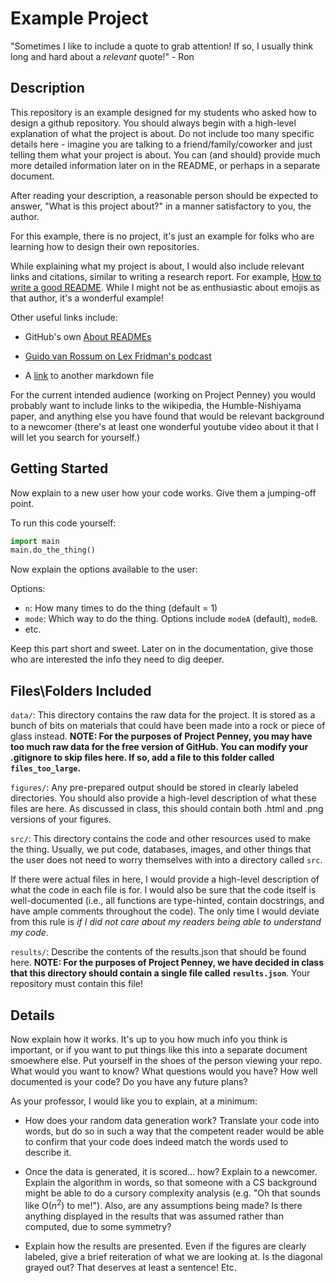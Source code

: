 # Example Project
"Sometimes I like to include a quote to grab attention! If so, I usually think long and hard about a _relevant_ quote!" - Ron

## Description
This repository is an example designed for my students who asked how to design a github repository. You should always begin with a high-level explanation of what the project is about. Do not include too many specific details here - imagine you are talking to a friend/family/coworker and just telling them what your project is about. You can (and should) provide much more detailed information later on in the README, or perhaps in a separate document.

After reading your description, a reasonable person should be expected to answer, "What is this project about?" in a manner satisfactory to you, the author.

For this example, there is no project, it's just an example for folks who are learning how to design their own repositories.

While explaining what my project is about, I would also include relevant links and citations, similar to writing a research report. For example, [How to write a good README](https://github.com/banesullivan/README). While I might not be as enthusiastic about emojis as that author, it's a wonderful example!

Other useful links include:

- GitHub's own [About READMEs](https://docs.github.com/en/repositories/managing-your-repositorys-settings-and-features/customizing-your-repository/about-readmes)

- [Guido van Rossum on Lex Fridman's podcast](https://www.youtube.com/watch?v=-DVyjdw4t9I)

- A [link](hello.md) to another markdown file

For the current intended audience (working on Project Penney) you would probably want to include links to the wikipedia, the Humble-Nishiyama paper, and anything else you have found that would be relevant background to a newcomer (there's at least one wonderful youtube video about it that I will let you search for yourself.)

## Getting Started
Now explain to a new user how your code works. Give them a jumping-off point.

To run this code yourself:

```python
import main
main.do_the_thing()
```

Now explain the options available to the user:

Options:

- `n`: How many times to do  the thing (default = 1)
- `mode`: Which way to do the thing. Options include `modeA` (default), `modeB`.
- etc.

Keep this part short and sweet. Later on in the documentation, give those who are interested the info they need to dig deeper.


## Files\Folders Included

`data/`: This directory contains the raw data for the project. It is stored as a bunch of bits on materials that could have been made into a rock or piece of glass instead. **NOTE: For the purposes of Project Penney, you may have too much raw data for the free version of GitHub. You can modify your .gitignore to skip files here. If so, add a file to this folder called `files_too_large`.**

`figures/`: Any pre-prepared output should be stored in clearly labeled directories. You should also provide a high-level description of what these files are here. As discussed in class, this should contain both .html and .png versions of your figures.

`src/`: This directory contains the code and other resources used to make the thing. Usually, we put code, databases, images, and other things that the user does not need to worry themselves with into a directory called `src`.

If there were actual files in here, I would provide a high-level description of what the code in each file is for. I would also be sure that the code itself is well-documented (i.e., all functions are type-hinted, contain docstrings, and have ample comments throughout the code). The only time I would deviate from this rule is _if I did not care about my readers being able to understand my code._

`results/`: Describe the contents of the results.json that should be found here. **NOTE: For the purposes of Project Penney, we have decided in class that this directory should contain a single file called `results.json`**. Your repository must contain this file!

## Details

Now explain how it works. It's up to you how much info you think is important, or if you want to put things like this into a separate document smoewhere else. Put yourself in the shoes of the person viewing your repo. What would you want to know? What questions would you have? How well documented is your code? Do you have any future plans?

As your professor, I would like you to explain, at a minimum:

- How does your random data generation work? Translate your code into words, but do so in such a way that the competent reader would be able to confirm that your code does indeed match the words used to describe it.

- Once the data is generated, it is scored... how? Explain to a newcomer. Explain the algorithm in words, so that someone with a CS background might be able to do a cursory complexity analysis (e.g. "Oh that sounds like O($n^2$) to me!"). Also, are any assumptions being made? Is there anything displayed in the results that was assumed rather than computed, due to some symmetry?

- Explain how the results are presented. Even if the figures are clearly labeled, give a brief reiteration of what we are looking at. Is the diagonal grayed out? That deserves at least a sentence! Etc.
